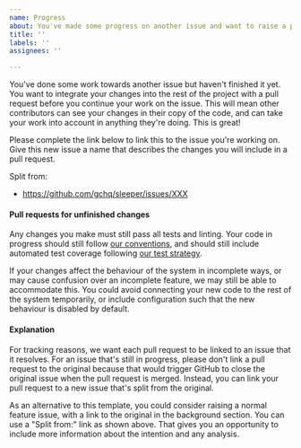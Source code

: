 ```yaml
---
name: Progress
about: You've made some progress on another issue and want to raise a pull request
title: ''
labels: ''
assignees: ''

---
```


You've done some work towards another issue but haven't finished it yet. You want to integrate your changes into the
rest of the project with a pull request before you continue your work on the issue. This will mean other contributors
can see your changes in their copy of the code, and can take your work into account in anything they're doing. This is
great!

Please complete the link below to link this to the issue you're working on. Give this new issue a name that describes
the changes you will include in a pull request.

Split from:
- https://github.com/gchq/sleeper/issues/XXX

#### Pull requests for unfinished changes

Any changes you make must still pass all tests and linting. Your code in progress should still follow
[our conventions](https://github.com/gchq/sleeper/blob/develop/docs/development/conventions.md), and should
still include automated test coverage following
[our test strategy](https://github.com/gchq/sleeper/blob/develop/docs/development/test-strategy.md).

If your changes affect the behaviour of the system in incomplete ways, or may cause confusion over an incomplete
feature, we may still be able to accommodate this. You could avoid connecting your new code to the rest of the system
temporarily, or include configuration such that the new behaviour is disabled by default.

#### Explanation

For tracking reasons, we want each pull request to be linked to an issue that it resolves. For an issue that's still in
progress, please don't link a pull request to the original because that would trigger GitHub to close the original issue
when the pull request is merged. Instead, you can link your pull request to a new issue that's split from the original.

As an alternative to this template, you could consider raising a normal feature issue, with a link to the original in
the background section. You can use a "Split from:" link as shown above. That gives you an opportunity to include more
information about the intention and any analysis.

